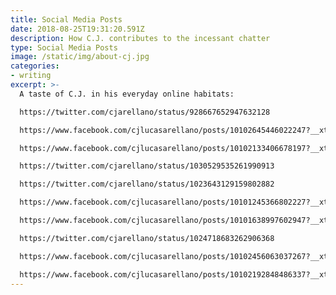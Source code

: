 ```yaml
---
title: Social Media Posts
date: 2018-08-25T19:31:20.591Z
description: How C.J. contributes to the incessant chatter
type: Social Media Posts
image: /static/img/about-cj.jpg
categories:
- writing
excerpt: >-
  A taste of C.J. in his everyday online habitats:

  https://twitter.com/cjarellano/status/928667652947632128

  https://www.facebook.com/cjlucasarellano/posts/10102645446022247?__xts__[0]=68.ARCKETA7hC6CygTHP-cDWrtfZwQRfPV0CBQBG2TDlYdCuWeks0a5FnWeqC9Za_O6v0lRaJKwWRU8GvfGWydnprk2RbPdqMgRnHKkGZ0l70wLrXOZ7ZiZFC9J3nGU3RzdAe8MoW0&__tn__=-R

  https://www.facebook.com/cjlucasarellano/posts/10102133406678197?__xts__[0]=68.ARDOnnuU3_uW5i5mIksiJ1DckJWO3p2wlgoFrtq_wmzYPDsfDJ5YtykkAk1Lf6mC-mreCO40lnYuSUHVqPBljnmbWQVFUovdQ8LsDPo1LVk_z8XQA6sUIZgg6UUUX6pX3JYBeXQ&__tn__=-R

  https://twitter.com/cjarellano/status/1030529535261990913

  https://twitter.com/cjarellano/status/1023643129159802882

  https://www.facebook.com/cjlucasarellano/posts/10101245366802227?__xts__[0]=68.ARDspJKmwrJTBsOLuyEL2NaXYc1CB_KnHfX1pErbUlhBTXh5SxeO0j3OYRFWAvKkA55-5EkVvbDo8lJFkXamS3rsTy_ofXk6ZHyNTtDJbecwsBtQv77jnoB_w6_2edjvaVVVd1I&__tn__=-R

  https://www.facebook.com/cjlucasarellano/posts/10101638997602947?__xts__[0]=68.ARBF-nc4S4fl3ZCNv816MU2pQGoZ4wgPWeDo06M55XGebhc0gtT2wuOVZeZ5oQ4qIFPIpkCVpK-xQKQ4ceEFw_bsU9yLvE0TpHnnhfDhVWpHQjrWkoZA-raK_2sxpDnLVmZ1qdw&__tn__=-R

  https://twitter.com/cjarellano/status/1024718683262906368

  https://www.facebook.com/cjlucasarellano/posts/10102456063037267?__xts__[0]=68.ARBpeQMiu-m8bVdFWrvl7vmkqG7Q4kjzyBlnwcj59TJZRWf0C1m3hRdjsTEYZWycfFDn_fKtC3xFzl4oNTDWNRXrO9w4jHs8YsPFcSwKK_ix0hY21KE2F8WmLhREI12IxFWKLF4&__tn__=-R

  https://www.facebook.com/cjlucasarellano/posts/10102192848486337?__xts__[0]=68.ARAPz9ANGTu-j1cNRALgQN0pYXzVxZhEyAgd1XqjqxbyMN6aBir7vGsqP0_TtqW8nGITAKeql2wHPRZ4674Vn6gk0ZAf3tpGCZqWZO2BI6F5UCUkCtJOflWy1ynlXoDMAvEV1JU&__tn__=-R
---
```

